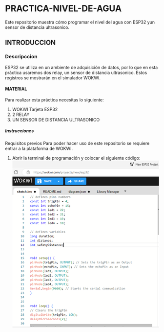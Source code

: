 # PRACTICA-NIVEL-DE-AGUA
Este repositorio muestra cómo programar el nivel del agua con ESP32 yun sensor de distancia ultrasonico.
## INTRODUCCION
### Descripccion 
ESP32 se utiliza en un ambiente de adquisición de datos, por lo que en esta práctica usaremos dos relay, un sensor de distancia ultrasonico. Estos registros se mostrarán en el simulador  WOKWI.
#### MATERIAL 
Para realizar esta práctica necesitas lo siguiente:
1. WOKWI Tarjeta ESP32
2. 2 RELAY
3. UN SENSOR DE DISTANCIA ULTRASONICO
##### Instrucciones
Requisitos previos Para poder hacer uso de este repositorio se requiere entrar a la plataforma de WOKWI.

1. Abrir la terminal de programación y colocar el siguiente código:
![.](https://github.com/AdalGuadarrama/PRACTICA-NIVEL-DE-AGUA/blob/main/AGUA1.1.png)
